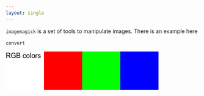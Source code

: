 ```yaml
---
layout: single
---
```


`imagemagick` is a set of tools to manipulate images. There is an example here

``` sh
convert
```

![pic](/assets/img/21-02-05-imagemagick/canvas_rgb.png)

